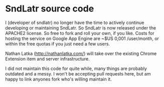# SndLatr source code

I (developer of sndlatr) no longer have the time to actively continue developing or maintaining SndLatr.
So SndLatr is now released under the APACHE2 license. So free to fork and roll your own, if you like. 
Costs for hosting the service on Google App Engine are ~$US 0,001 /user/month, 
or within the free quotas if you just need a few users.

Nathan Latka (http://nathanlatka.com/) will take over the existing Chrome Extension item and server infrastructure.

I did not maintain this code for quite while, many things are probably outdated and a messy. 
I won't be accepting pull requests here, but am happy to link anyones fork who's willing maintain it.


